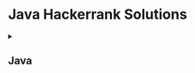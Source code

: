 # Java Hackerrank Solutions

<details><summary><h2>Java</h2></summary>

<h3>Introduction</h3>
    
- [x] [Welcome to Java!](https://github.com/Kevin-Lago/java-hackerrank-solutions/tree/main/src/java/introduction/welcome_to_java)
- [x] [Java Stdin and Stdout I](https://github.com/Kevin-Lago/java-hackerrank-solutions/tree/main/src/java/introduction/java_stdin_and_stdout_i)
- [x] [Java If-Else](https://github.com/Kevin-Lago/java-hackerrank-solutions/tree/main/src/java/introduction/java_if_else)
- [x] [Java Stdin and Stdout II](https://github.com/Kevin-Lago/java-hackerrank-solutions/tree/main/src/java/introduction/java_stdin_and_stdout_ii)
- [x] [Java Output Formatting](https://github.com/Kevin-Lago/java-hackerrank-solutions/tree/main/src/java/introduction/java_output_formatting)
- [x] [Java Loops I](https://github.com/Kevin-Lago/java-hackerrank-solutions/tree/main/src/java/introduction/java_loops_i)
- [x] [Java Loops II](https://github.com/Kevin-Lago/java-hackerrank-solutions/tree/main/src/java/introduction/java_loops_ii)
- [x] [Java Datatypes](https://github.com/Kevin-Lago/java-hackerrank-solutions/tree/main/src/java/introduction/java_datatypes)
- [x] [Java End-Of-File](https://github.com/Kevin-Lago/java-hackerrank-solutions/tree/main/src/java/introduction/java_end_of_file)
- [x] [Java Static Initializer Block](https://github.com/Kevin-Lago/java-hackerrank-solutions/tree/main/src/java/introduction/java_static_initializer_block)
- [x] [Java Int to String](https://github.com/Kevin-Lago/java-hackerrank-solutions/tree/main/src/java/introduction/java_int_to_string)
- [x] [Java Date and Time](https://github.com/Kevin-Lago/java-hackerrank-solutions/tree/main/src/java/introduction/java_date_and_time)
- [x] [Java Currency Formatter](https://github.com/Kevin-Lago/java-hackerrank-solutions/tree/main/src/java/introduction/java_currency_formatter)

<h3>Strings</h3>

- [x] [Java Strings Introduction](https://github.com/Kevin-Lago/java-hackerrank-solutions/tree/main/src/java/strings/java_strings_introduction)
- [x] [Java Substring](https://github.com/Kevin-Lago/java-hackerrank-solutions/tree/main/src/java/strings/java_substring)
- [x] [Java Substring Comparisons](https://github.com/Kevin-Lago/java-hackerrank-solutions/tree/main/src/java/strings/java_substring_comparisons)
- [x] [Java String Reverse](https://github.com/Kevin-Lago/java-hackerrank-solutions/tree/main/src/java/strings/java_string_reverse)
- [x] [Java Anagrams](https://github.com/Kevin-Lago/java-hackerrank-solutions/tree/main/src/java/strings/java_anagrams)
- [x] [Java String Tokens](https://github.com/Kevin-Lago/java-hackerrank-solutions/tree/main/src/java/strings/java_string_tokens)
- [x] [Pattern Syntax checker](https://github.com/Kevin-Lago/java-hackerrank-solutions/tree/main/src/java/strings/pattern_syntax_checker)
- [x] [Java Regex](https://github.com/Kevin-Lago/java-hackerrank-solutions/tree/main/src/java/strings/java_regex)
- [x] [Java Regex 2 - Duplicate Words](https://github.com/Kevin-Lago/java-hackerrank-solutions/tree/main/src/java/strings/java_regex_2_duplicate_words)
- [x] [Valid Username Regular Expression](https://github.com/Kevin-Lago/java-hackerrank-solutions/tree/main/src/java/strings/valid_username_regular_expression)
- [x] [Tag Content Extractor](https://github.com/Kevin-Lago/java-hackerrank-solutions/tree/main/src/java/strings/tag_content_extractor)

<h3>BigNumber</h3>

- [x] [Java BigDecimal](https://github.com/Kevin-Lago/java-hackerrank-solutions/tree/main/src/java/bignumber/java_bigdecimal)
- [x] [Java Primality Test](https://github.com/Kevin-Lago/java-hackerrank-solutions/tree/main/src/java/bignumber/java_primality_test)
- [x] [Java BigInteger](https://github.com/Kevin-Lago/java-hackerrank-solutions/tree/main/src/java/bignumber/java_biginteger)

<h3>Data Structures</h3>
    
- [x] [Java 1D Array](https://github.com/Kevin-Lago/java-hackerrank-solutions/tree/main/src/java/data_structures/java_1d_array)
- [x] [Java 2D Array](https://github.com/Kevin-Lago/java-hackerrank-solutions/tree/main/src/java/data_structures/java_2d_array)
- [x] [Java Subarray](https://github.com/Kevin-Lago/java-hackerrank-solutions/tree/main/src/java/data_structures/java_subarray)
- [x] [Java Arraylist](https://github.com/Kevin-Lago/java-hackerrank-solutions/tree/main/src/java/data_structures/java_arraylist)
- [ ] [Java 1D Array (Part 2)](https://github.com/Kevin-Lago/java-hackerrank-solutions/tree/main/src/java/data_structures/java_1d_array_part_2)
- [x] [Java List](https://github.com/Kevin-Lago/java-hackerrank-solutions/tree/main/src/java/data_structures/java_list)
- [x] [Java Map](https://github.com/Kevin-Lago/java-hackerrank-solutions/tree/main/src/java/data_structures/java_map)
- [ ] [Java Stack](https://github.com/Kevin-Lago/java-hackerrank-solutions/tree/main/src/java/data_structures/java_stack)
- [x] [Java Hashset](https://github.com/Kevin-Lago/java-hackerrank-solutions/tree/main/src/java/data_structures/java_hashset)
- [x] [Java Generics](https://github.com/Kevin-Lago/java-hackerrank-solutions/tree/main/src/java/data_structures/java_generics)
- [x] [Java Comparator](https://github.com/Kevin-Lago/java-hackerrank-solutions/tree/main/src/java/data_structures/java_comparator)
- [x] [Java Sort](https://github.com/Kevin-Lago/java-hackerrank-solutions/tree/main/src/java/data_structures/java_sort)
- [x] [Java Dequeue](https://github.com/Kevin-Lago/java-hackerrank-solutions/tree/main/src/java/data_structures/java_dequeue)
- [x] [Java BitSet](https://github.com/Kevin-Lago/java-hackerrank-solutions/tree/main/src/java/data_structures/java_bitset)
- [x] [Java Priority Queue](https://github.com/Kevin-Lago/java-hackerrank-solutions/tree/main/src/java/data_structures/java_priority_queue)

<h3>Object Oriented Programming</h3>
    
- [x] [Java Inheritance I](https://github.com/Kevin-Lago/java-hackerrank-solutions/tree/main/src/java/object_oriented_programming/java_inheritance_i)
- [x] [Java Inheritance II](https://github.com/Kevin-Lago/java-hackerrank-solutions/tree/main/src/java/object_oriented_programming/java_inheritance_ii)
- [x] [Java Abstract Class](https://github.com/Kevin-Lago/java-hackerrank-solutions/tree/main/src/java/object_oriented_programming/java_abstract_class)
- [x] [Java Interface](https://github.com/Kevin-Lago/java-hackerrank-solutions/tree/main/src/java/object_oriented_programming/java_interface)
- [x] [Java Method Overriding](https://github.com/Kevin-Lago/java-hackerrank-solutions/tree/main/src/java/object_oriented_programming/java_method_overriding)
- [x] [Java Method Overriding 2 (Super keyword)](https://github.com/Kevin-Lago/java-hackerrank-solutions/tree/main/src/java/object_oriented_programming/java_method_overriding_2_super_keyword)
- [x] [Java Instanceof keyword](https://github.com/Kevin-Lago/java-hackerrank-solutions/tree/main/src/java/object_oriented_programming/java_instanceof_keyword)
- [x] [Java Iterator](https://github.com/Kevin-Lago/java-hackerrank-solutions/tree/main/src/java/object_oriented_programming/java_iterator)

<h3>Exception Handling</h3>
    
- [x] [Java Exception Handling (Try-catch)](https://github.com/Kevin-Lago/java-hackerrank-solutions/tree/main/src/java/exception_handling/java_exception_handling_try_catch)
- [x] [Java Exception Handling](https://github.com/Kevin-Lago/java-hackerrank-solutions/tree/main/src/java/exception_handling/java_exception_handling)

<h3>Advanced</h3>
    
- [x] [Java Varargs - Simple Addition](https://github.com/Kevin-Lago/java-hackerrank-solutions/tree/main/src/java/advanced/java_varargs_simple_addition)
- [x] [Java Reflection - Attributes](https://github.com/Kevin-Lago/java-hackerrank-solutions/tree/main/src/java/advanced/java_reflection_attributes)
- [x] [Can You Access?](https://github.com/Kevin-Lago/java-hackerrank-solutions/tree/main/src/java/advanced/can_you_access)
- [x] [Prime Checker](https://github.com/Kevin-Lago/java-hackerrank-solutions/tree/main/src/java/advanced/prime_checker)
- [x] [Java Factory Pattern](https://github.com/Kevin-Lago/java-hackerrank-solutions/tree/main/src/java/advanced/java_factor_pattern)
- [x] [Java Singleton Pattern](https://github.com/Kevin-Lago/java-hackerrank-solutions/tree/main/src/java/advanced/java_singleton_pattern)
- [ ] [Java Visitor Pattern](https://github.com/Kevin-Lago/java-hackerrank-solutions/tree/main/src/java/advanced/java_visitor_pattern)
- [x] [Java Annotations](https://github.com/Kevin-Lago/java-hackerrank-solutions/tree/main/src/java/advanced/java_annotations)
- [x] [Covariant Return Types](https://github.com/Kevin-Lago/java-hackerrank-solutions/tree/main/src/java/advanced/covariant_return_types)
- [x] [Java Lambda Expressions](https://github.com/Kevin-Lago/java-hackerrank-solutions/tree/main/src/java/advanced/java_lambda_expressions)
- [x] [Java MD5](https://github.com/Kevin-Lago/java-hackerrank-solutions/tree/main/src/java/advanced/java_md5)
- [x] [Java SHA-256](https://github.com/Kevin-Lago/java-hackerrank-solutions/tree/main/src/java/advanced/java_sha_256)
</details>

